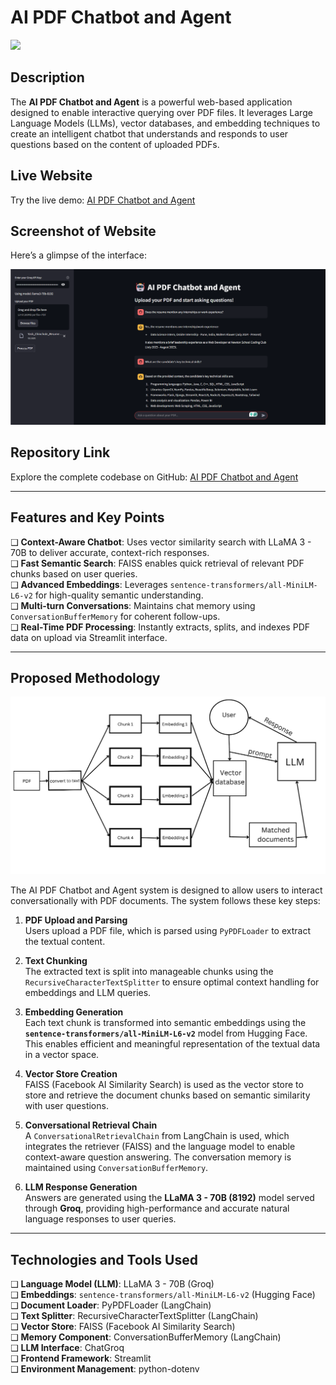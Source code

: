 # AI PDF Chatbot and Agent

![](https://visitor-badge.laobi.icu/badge?page_id=yashchinchole/AI-PDF-Chatbot-and-Agent)

## Description

The **AI PDF Chatbot and Agent** is a powerful web-based application designed to enable interactive querying over PDF files. It leverages Large Language Models (LLMs), vector databases, and embedding techniques to create an intelligent chatbot that understands and responds to user questions based on the content of uploaded PDFs.

## Live Website

Try the live demo: [AI PDF Chatbot and Agent](https://ai-pdf-chatbot-and-agent.onrender.com)

## Screenshot of Website

Here’s a glimpse of the interface:

![Website Screenshot](./images/website.png)

## Repository Link

Explore the complete codebase on GitHub: [AI PDF Chatbot and Agent](https://github.com/yashchinchole/AI-PDF-Chatbot-and-Agent)

---

## Features and Key Points

❑ **Context-Aware Chatbot**: Uses vector similarity search with LLaMA 3 - 70B to deliver accurate, context-rich responses.  
❑ **Fast Semantic Search**: FAISS enables quick retrieval of relevant PDF chunks based on user queries.  
❑ **Advanced Embeddings**: Leverages `sentence-transformers/all-MiniLM-L6-v2` for high-quality semantic understanding.  
❑ **Multi-turn Conversations**: Maintains chat memory using `ConversationBufferMemory` for coherent follow-ups.  
❑ **Real-Time PDF Processing**: Instantly extracts, splits, and indexes PDF data on upload via Streamlit interface.

---

## Proposed Methodology

![Proposed Methodology](./images/architecture.png)

The AI PDF Chatbot and Agent system is designed to allow users to interact conversationally with PDF documents. The system follows these key steps:

1. **PDF Upload and Parsing**  
   Users upload a PDF file, which is parsed using `PyPDFLoader` to extract the textual content.

2. **Text Chunking**  
   The extracted text is split into manageable chunks using the `RecursiveCharacterTextSplitter` to ensure optimal context handling for embeddings and LLM queries.

3. **Embedding Generation**  
   Each text chunk is transformed into semantic embeddings using the **`sentence-transformers/all-MiniLM-L6-v2`** model from Hugging Face. This enables efficient and meaningful representation of the textual data in a vector space.

4. **Vector Store Creation**  
   FAISS (Facebook AI Similarity Search) is used as the vector store to store and retrieve the document chunks based on semantic similarity with user questions.

5. **Conversational Retrieval Chain**  
   A `ConversationalRetrievalChain` from LangChain is used, which integrates the retriever (FAISS) and the language model to enable context-aware question answering. The conversation memory is maintained using `ConversationBufferMemory`.

6. **LLM Response Generation**  
   Answers are generated using the **LLaMA 3 - 70B (8192)** model served through **Groq**, providing high-performance and accurate natural language responses to user queries.

---

## Technologies and Tools Used

❑ **Language Model (LLM)**: LLaMA 3 - 70B (Groq)  
❑ **Embeddings**: `sentence-transformers/all-MiniLM-L6-v2` (Hugging Face)  
❑ **Document Loader**: PyPDFLoader (LangChain)  
❑ **Text Splitter**: RecursiveCharacterTextSplitter (LangChain)  
❑ **Vector Store**: FAISS (Facebook AI Similarity Search)  
❑ **Memory Component**: ConversationBufferMemory (LangChain)  
❑ **LLM Interface**: ChatGroq  
❑ **Frontend Framework**: Streamlit  
❑ **Environment Management**: python-dotenv
